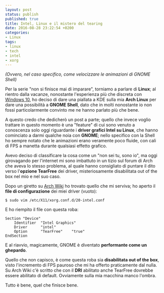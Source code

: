 ```yaml
---
layout: post
status: publish
published: true
title: Intel, Linux e il mistero del tearing
date: 2016-08-28 23:22:54 +0200
categories:
- Linux
tags:
- linux
- tech
- intel
- xorg
---
```

_(Ovvero, nel caso specifico, come velocizzare le animazioni di GNOME Shell)_

Per la serie "non si finisce mai di imparare", torniamo a parlare di **Linux**; al rientro dalla vacanze, nonostante l'esperienza più che discreta con [Windows 10](http://dottorblaster.it/2016/08/macos-resta-al-palo-windows-10-mi-stupisce/), ho deciso di dare una piallata a KDE sulla mia **Arch Linux** per dare una possibilità a **GNOME Shell**, dato che in molti nonostante io non fossi particolarmente convinto me ne hanno parlato più che bene.

A questo credo che dedicherò un post a parte; quello che invece voglio trattare in questo momento è una "feature" di cui sono venuto a conoscenza solo oggi riguardante i **driver grafici Intel su Linux**, che hanno cominciato a darmi qualche noia con **GNOME**; nello specifico con la Shell ho sempre notato che le animazioni erano veramente poco fluide, con cali di FPS a manetta durante qualsiasi effetto grafico.

Avevo deciso di classificare la cosa come un "non sei tu, sono io", ma oggi girovagando per l'internet mi sono imbattuto in un tizio sul forum di Arch che aveva lo stesso problema, al quale hanno consigliato di puntare il dito verso l'**opzione TearFree** dei driver, misteriosamente disabilitata out of the box nel mio e nel suo caso.

Dopo un giretto su [Arch Wiki](https://wiki.archlinux.org/index.php/Intel_graphics#Tear-free_video) ho trovato quello che mi serviva; ho aperto il **file di configurazione** dei miei driver (vuoto):

```shell
$ sudo vim /etc/X11/xorg.conf.d/20-intel.conf
```

E ho riempito il file con questa roba:

```shell
Section "Device"
	Identifier  "Intel Graphics"
	Driver      "intel"
	Option      "TearFree"    "true"
EndSection
```

E al riavvio, magicamente, GNOME è diventato **performante come un ghepardo**.

Quello che non capisco, è come questa roba sia **disabilitata out of the box**, visto l'incremento di FPS pauroso che mi ha offerto praticamente dal nulla. Su Arch Wiki c'è scritto che con il **DRI** abilitato anche TearFree dovrebbe essere abilitato di default. Ovviamente sulla mia macchina manco l'ombra.

Tutto è bene, quel che finisce bene.

